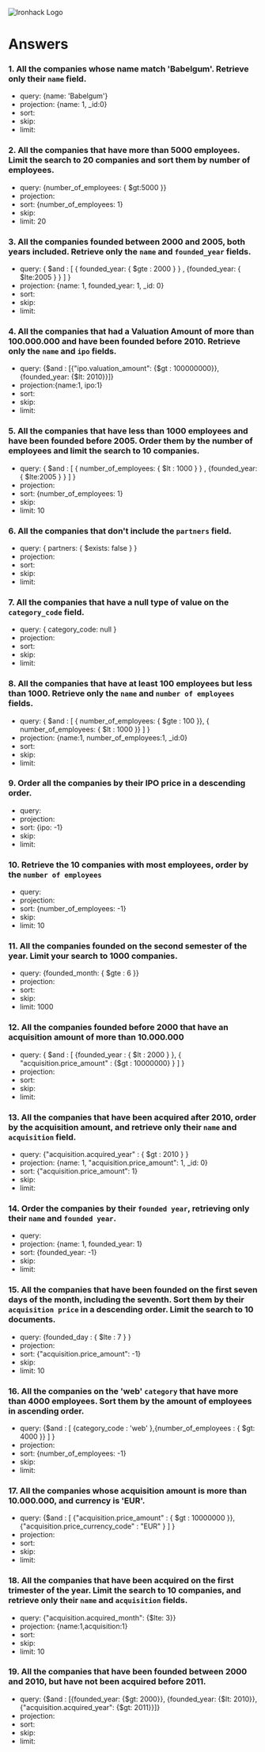 ![Ironhack Logo](https://i.imgur.com/1QgrNNw.png)

# Answers

### 1. All the companies whose name match 'Babelgum'. Retrieve only their `name` field.

- query: {name: 'Babelgum'}
- projection: {name: 1, \_id:0}
- sort:
- skip:
- limit:

### 2. All the companies that have more than 5000 employees. Limit the search to 20 companies and sort them by **number of employees**.

- query: {number_of_employees: { \$gt:5000 }}
- projection:
- sort: {number_of_employees: 1}
- skip:
- limit: 20

### 3. All the companies founded between 2000 and 2005, both years included. Retrieve only the `name` and `founded_year` fields.

- query: { $and : [ { founded_year: { $gte : 2000 } } , {founded_year: { \$lte:2005 } } ] }
- projection: {name: 1, founded_year: 1, \_id: 0}
- sort:
- skip:
- limit:

### 4. All the companies that had a Valuation Amount of more than 100.000.000 and have been founded before 2010. Retrieve only the `name` and `ipo` fields.

- query: {$and : [{"ipo.valuation_amount": {$gt : 100000000}}, {founded_year: {\$lt: 2010}}]}
- projection:{name:1, ipo:1}
- sort:
- skip:
- limit:

### 5. All the companies that have less than 1000 employees and have been founded before 2005. Order them by the number of employees and limit the search to 10 companies.

- query: { $and : [ { number_of_employees: { $lt : 1000 } } , {founded_year: { \$lte:2005 } } ] }
- projection:
- sort: {number_of_employees: 1}
- skip:
- limit: 10

### 6. All the companies that don't include the `partners` field.

- query: { partners: { \$exists: false } }
- projection:
- sort:
- skip:
- limit:

### 7. All the companies that have a null type of value on the `category_code` field.

- query: { category_code: null }
- projection:
- sort:
- skip:
- limit:

### 8. All the companies that have at least 100 employees but less than 1000. Retrieve only the `name` and `number of employees` fields.

- query: { $and : [ { number_of_employees: { $gte : 100 }}, { number_of_employees: { \$lt : 1000 }} ] }
- projection: {name:1, number_of_employees:1, \_id:0}
- sort:
- skip:
- limit:

### 9. Order all the companies by their IPO price in a descending order.

- query:
- projection:
- sort: {ipo: -1}
- skip:
- limit:

### 10. Retrieve the 10 companies with most employees, order by the `number of employees`

- query:
- projection:
- sort: {number_of_employees: -1}
- skip:
- limit: 10

### 11. All the companies founded on the second semester of the year. Limit your search to 1000 companies.

- query: {founded_month: { \$gte : 6 }}
- projection:
- sort:
- skip:
- limit: 1000

### 12. All the companies founded before 2000 that have an acquisition amount of more than 10.000.000

- query: { $and : [ {founded_year : { $lt : 2000 } }, { "acquisition.price_amount" : {\$gt : 10000000} } ] }
- projection:
- sort:
- skip:
- limit:

### 13. All the companies that have been acquired after 2010, order by the acquisition amount, and retrieve only their `name` and `acquisition` field.

- query: {"acquisition.acquired_year" : { \$gt : 2010 } }
- projection: {name: 1, "acquisition.price_amount": 1, \_id: 0}
- sort: {"acquisition.price_amount": 1}
- skip:
- limit:

### 14. Order the companies by their `founded year`, retrieving only their `name` and `founded year`.

- query:
- projection: {name: 1, founded_year: 1}
- sort: {founded_year: -1}
- skip:
- limit:

### 15. All the companies that have been founded on the first seven days of the month, including the seventh. Sort them by their `acquisition price` in a descending order. Limit the search to 10 documents.

- query: {founded_day : { \$lte : 7 } }
- projection:
- sort: {"acquisition.price_amount": -1}
- skip:
- limit: 10

### 16. All the companies on the 'web' `category` that have more than 4000 employees. Sort them by the amount of employees in ascending order.

- query: {$and : [ {category_code : 'web' },{number_of_employees : { $gt: 4000 }} ] }
- projection:
- sort: {number_of_employees: -1}
- skip:
- limit:

### 17. All the companies whose acquisition amount is more than 10.000.000, and currency is 'EUR'.

- query: {$and : [ {"acquisition.price_amount" : { $gt : 10000000 }},{"acquisition.price_currency_code" : "EUR" } ] }
- projection:
- sort:
- skip:
- limit:

### 18. All the companies that have been acquired on the first trimester of the year. Limit the search to 10 companies, and retrieve only their `name` and `acquisition` fields.

- query: {"acquisition.acquired_month": {\$lte: 3}}
- projection: {name:1,acquisition:1}
- sort:
- skip:
- limit: 10

### 19. All the companies that have been founded between 2000 and 2010, but have not been acquired before 2011.

- query: {$and : [{founded_year: {$gt: 2000}}, {founded_year: {$lt: 2010}}, {"acquisition.acquired_year": {$gt: 2011}}]}
- projection:
- sort:
- skip:
- limit:
